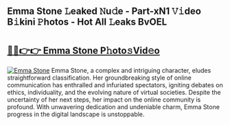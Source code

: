 ## Emma Stone 𝙻eaked 𝙽u𝚍e - Part-xN1 𝚅𝚒deo B𝚒kini 𝙿hotos - Hot All 𝙻eaks BvOEL

# <h2><a href="http://ld74r7c.urlbe.top/?page=Emma+Stone">🔗🔗👉👉 Emma Stone P𝚑oto𝚜Vid𝚎o</a></h2>

[![Emma Stone](https://i.imgur.com/eBuTRDB.gif)](http://ld74r7c.urlbe.top/?page=Emma+Stone)
Emma Stone, a complex and intriguing character, eludes straightforward classification. Her groundbreaking style of online communication has enthralled and infuriated spectators, igniting debates on ethics, individuality, and the evolving nature of virtual societies. Despite the uncertainty of her next steps, her impact on the online community is profound. With unwavering dedication and undeniable charm, Emma Stone progress in the digital landscape is unstoppable.
